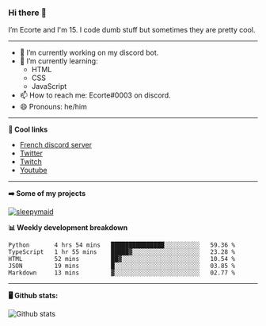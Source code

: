 ### Hi there 👋
I’m Ecorte and I'm 15.
I code dumb stuff but sometimes they are pretty cool.

-------

- 🔭 I’m currently working on my discord bot.
- 🌱 I’m currently learning:
     - HTML
     - CSS
     - JavaScript
- 📫 How to reach me: Ecorte#0003 on discord.
- 😄 Pronouns: he/him

-------

**🔗 Cool links**

- [French discord server](https://discord.gg/8bpy2PC)
- [Twitter](https://twitter.com/Ecorteyt)
- [Twitch](https://www.twitch.tv/ecorte)
- [Youtube](https://www.youtube.com/channel/UCOLeHMtMSE4w6jpFGh1AAdA)

-------

**➡️ Some of my projects**

[![sleepymaid](https://github-readme-stats.vercel.app/api/pin/?username=Le-monde-d-Ecorte&repo=sleepymaid&theme=dark)](https://github.com/anuraghazra/github-readme-stats)

**📊 Weekly development breakdown**

<!--START_SECTION:waka-->
```text
Python       4 hrs 54 mins   ███████████████░░░░░░░░░░   59.36 % 
TypeScript   1 hr 55 mins    █████▓░░░░░░░░░░░░░░░░░░░   23.28 % 
HTML         52 mins         ██▓░░░░░░░░░░░░░░░░░░░░░░   10.54 % 
JSON         19 mins         █░░░░░░░░░░░░░░░░░░░░░░░░   03.85 % 
Markdown     13 mins         ▓░░░░░░░░░░░░░░░░░░░░░░░░   02.77 % 
```
<!--END_SECTION:waka-->

-------

**🖥️ Github stats:**

![Github stats](https://github-readme-stats.vercel.app/api?username=Ecorte&theme=dark&count_private=true)
